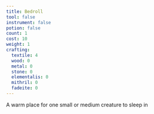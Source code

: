 ```yaml
---
title: Bedroll
tool: false
instrument: false
potion: false
count: 1
cost: 10
weight: 1
crafting:
  textile: 4
  wood: 0
  metal: 0
  stone: 0
  elementalis: 0
  mithril: 0
  fadeite: 0
---
```


A warm place for one small or medium creature to sleep in
